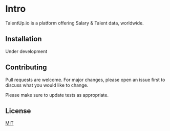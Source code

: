 # Intro

TalentUp.io is a platform offering Salary & Talent data, worldwide.

## Installation

Under development

## Contributing

Pull requests are welcome. For major changes, please open an issue first
to discuss what you would like to change.

Please make sure to update tests as appropriate.

## License

[MIT](https://choosealicense.com/licenses/mit/)
